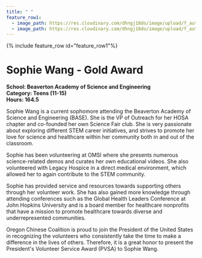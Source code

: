 ```yaml
---
title: " "
feature_row1:
  - image_path: https://res.cloudinary.com/dhngj18do/image/upload/f_auto,q_auto/v1/images/pvsa/2022_Sophie_Wang
  - image_path: https://res.cloudinary.com/dhngj18do/image/upload/f_auto,q_auto/v1/images/activities/year_2022
---
```


{% include feature_row id="feature_row1"%}

# Sophie Wang - Gold Award

**School: Beaverton Academy of Science and Engineering**  
**Category: Teens (11-15)**  
**Hours: 164.5**  

Sophie Wang is a current sophomore attending the Beaverton Academy of Science and Engineering (BASE). She is the VP of Outreach for her HOSA chapter and co-founded her own Science Fair club. She is very passionate about exploring different STEM career initiatives, and strives to promote her love for science and healthcare within her community both in and out of the classroom.

Sophie has been volunteering at OMSI where she presents numerous science-related demos and curates her own educational videos. She also volunteered with Legacy Hospice in a direct medical environment, which allowed her to again contribute to the STEM community.

Sophie has provided service and resources towards supporting others through her volunteer work. She has also gained more knowledge through attending conferences such as the Global Health Leaders Conference at John Hopkins University and is a board member for healthcare nonprofits that have a mission to promote healthcare towards diverse and underrepresented communities.

Oregon Chinese Coalition is proud to join the President of the United States in recognizing the volunteers who consistently take the time to make a difference in the lives of others. Therefore, it is a great honor to present the President's Volunteer Service Award (PVSA) to Sophie Wang.
